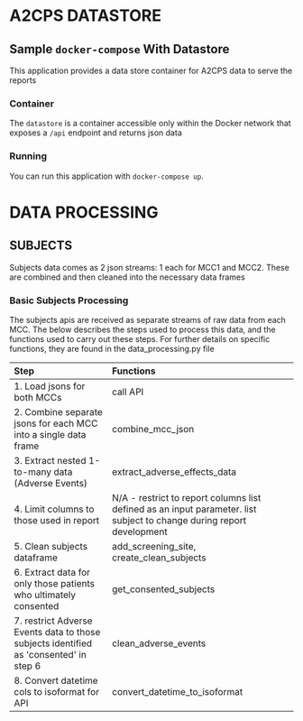 # A2CPS DATASTORE
## Sample `docker-compose` With Datastore
This application provides a data store container for A2CPS data to serve the reports

### Container
The `datastore` is a container accessible only within the Docker network that exposes a `/api` endpoint and returns json data

### Running
You can run this application with `docker-compose up`.

# DATA PROCESSING
## SUBJECTS
Subjects data comes as 2 json streams: 1 each for MCC1 and MCC2. These are combined and then cleaned into the necessary data frames

### Basic Subjects Processing

The subjects apis are received as separate streams of raw data from each MCC.  The below describes the steps used to process this data, and the functions used to carry out these steps.  For further details on specific functions, they are found in the data_processing.py file

| Step | Functions   |
|:------|:------|
|1. Load jsons for both MCCs | call API |
|2. Combine separate jsons for each MCC into a single data frame | combine_mcc_json|
|3. Extract nested 1-to-many data (Adverse Events)  | extract_adverse_effects_data|
|4. Limit columns to those used in report | N/A - restrict to report columns list defined as an input parameter. list subject to change during report development|
|5. Clean subjects dataframe| add_screening_site, create_clean_subjects|
|6. Extract data for only those patients who ultimately consented | get_consented_subjects|    
|7. restrict Adverse Events data to those subjects identified as 'consented' in step 6 | clean_adverse_events|    
|8. Convert datetime cols to isoformat for API | convert_datetime_to_isoformat |   

